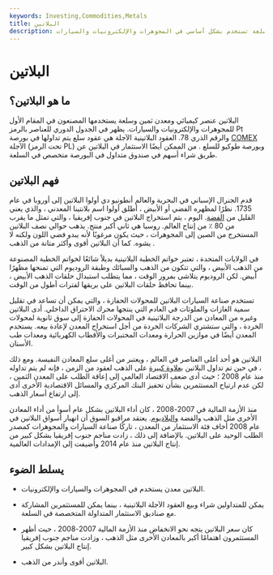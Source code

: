 ```yaml
---
keywords: Investing,Commodities,Metals
title: البلاتين
description: عنصر كيميائي ومعدن ثمين وسلعة تستخدم بشكل أساسي في المجوهرات والإلكترونيات والسيارات.
---
```


# البلاتين
## ما هو البلاتين؟

البلاتين عنصر كيميائي ومعدن ثمين وسلعة يستخدمها المصنعون في المقام الأول للمجوهرات والإلكترونيات والسيارات. يظهر في الجدول الدوري للعناصر بالرمز Pt والرقم الذري 78. العقود البلاتينية الآجلة هي عقود سلع يتم تداولها في بورصة [COMEX](/comex) الآجلة (تحت الرمز PL) وبورصة طوكيو للسلع . من الممكن أيضًا الاستثمار في البلاتين عن طريق شراء أسهم في صندوق متداول في البورصة متخصص في السلعة.

## فهم البلاتين

قدم الجنرال الإسباني في البحرية والعالم أنطونيو دي أولوا البلاتين إلى أوروبا في عام 1735. نظرًا لمظهره الفضي أو الأبيض ، أطلق أولوا اسم بلانتينا المعدني ، والذي يعني القليل من [الفضة](/silver). اليوم ، يتم استخراج البلاتين في جنوب إفريقيا ، والتي تمثل ما يقرب من 80 ٪ من إنتاج العالم. روسيا هي ثاني أكبر منتج. يذهب حوالي نصف البلاتين المستخرج من الصين إلى المجوهرات ، حيث يكون مرغوبًا لأنه يبدو فضي اللون ولكنه لا يشوه. كما أن البلاتين أقوى وأكثر متانة من الذهب .

في الولايات المتحدة ، تعتبر خواتم الخطبة البلاتينية بديلاً شائعًا لخواتم الخطبة المصنوعة من الذهب الأبيض ، والتي تتكون من الذهب والسبائك وطبقة الروديوم التي تمنحها مظهرًا أبيض. لكن الروديوم يتلاشى بمرور الوقت ، مما يتطلب استبدال حلقات الذهب الأبيض ، بينما تحافظ حلقات البلاتين على بريقها لفترات أطول من الوقت.

تستخدم صناعة السيارات البلاتين للمحولات الحفازة ، والتي يمكن أن تساعد في تقليل سمية الغازات والملوثات في العادم التي ينتجها محرك الاحتراق الداخلي. أدى البلاتين وغيره من المعادن من الدرجة البلاتينية في المحولات الحفازة إلى سوق ثانوية لمحولات الخردة ، والتي ستشتري الشركات الخردة من أجل استخراج المعدن لإعادة بيعه. يستخدم المعدن أيضًا في موازين الحرارة ومعدات المختبرات والأقطاب الكهربائية ومعدات طب الأسنان.

البلاتين هو أحد أغلى العناصر في العالم ، ويعتبر من أغلى سلع المعادن النفيسة. ومع ذلك ، في حين تم تداول البلاتين [بعلاوة كبيرة](/premium) على الذهب لعقود من الزمن ، فإنه لم يتم تداوله منذ عام 2008 ؛ حيث أدى ضعف الاقتصاد العالمي إلى إعاقة الطلب على المعدن الثمين ، لكن عدم ارتياح المستثمرين بشأن تحفيز البنك المركزي والمسائل الاقتصادية الأخرى أدى إلى ارتفاع أسعار الذهب.

منذ الأزمة المالية في 2007-2008 ، كان أداء البلاتين بشكل عام أسوأ من أداء المعادن الأخرى مثل الذهب والفضة [والبلاديوم](/palladium). يعتقد مراقبو السوق أن انهيار أسواق البلاتين في عام 2008 أخاف فئة الاستثمار من المعدن ، تاركًا صناعة السيارات والمجوهرات كمصدر الطلب الوحيد على البلاتين. بالإضافة إلى ذلك ، زادت مناجم جنوب إفريقيا بشكل كبير من إنتاج البلاتين منذ عام 2014 وأضيفت إلى الإمدادات العالمية.

## يسلط الضوء

- البلاتين معدن يستخدم في المجوهرات والسيارات والإلكترونيات.

- يمكن للمتداولين شراء وبيع العقود الآجلة البلاتينية ، بينما يمكن للمستثمرين المشاركة مع صناديق الاستثمار المتداولة المتخصصة في السلعة.

- كان سعر البلاتين يتجه نحو الانخفاض منذ الأزمة المالية 2007-2008 ، حيث أظهر المستثمرون اهتمامًا أكبر بالمعادن الأخرى مثل الذهب ، وزادت مناجم جنوب إفريقيا إنتاج البلاتين بشكل كبير.

- البلاتين أقوى وأندر من الذهب.

